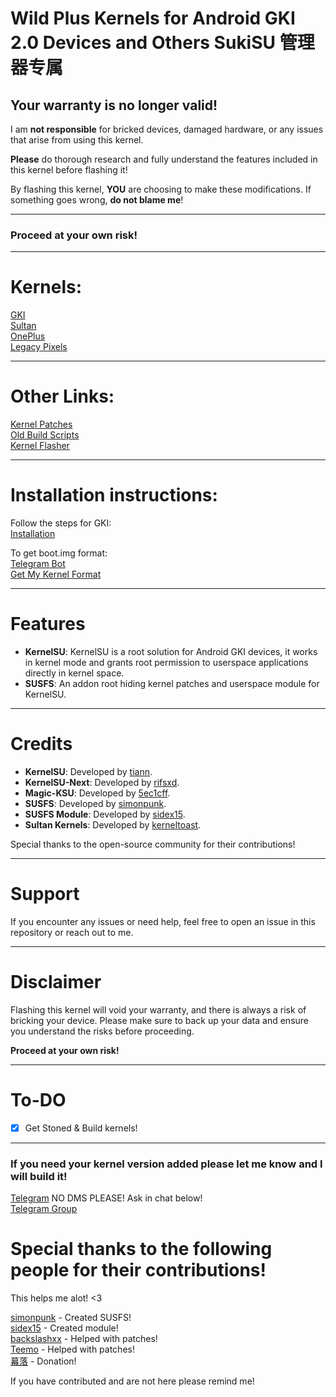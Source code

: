 # Wild Plus Kernels for Android GKI 2.0 Devices and Others SukiSU 管理器专属 

## Your warranty is no longer valid!

I am **not responsible** for bricked devices, damaged hardware, or any issues that arise from using this kernel.

**Please** do thorough research and fully understand the features included in this kernel before flashing it!

By flashing this kernel, **YOU** are choosing to make these modifications. If something goes wrong, **do not blame me**!

---

### Proceed at your own risk!

---

# Kernels:
 
[GKI](https://github.com/WildPlusKernel/GKI_KernelSU_SUSFS)  
[Sultan](https://github.com/WildPlusKernel/Sultan_KernelSU_SUSFS)  
[OnePlus](https://github.com/WildPlusKernel/OnePlus_KernelSU_SUSFS)  
[Legacy Pixels](https://github.com/WildPlusKernel/Pixel_KernelSU_SUSFS)  

---

# Other Links:

[Kernel Patches](https://github.com/WildPlusKernel/kernel_patches)  
[Old Build Scripts](https://github.com/TheWildJames/kernel_build_scripts)  
[Kernel Flasher](https://github.com/capntrips/KernelFlasher/releases)  

---

# Installation instructions: 

Follow the steps for GKI:  
[Installation](https://kernelsu.org/guide/installation.html)

To get boot.img format:  
[Telegram Bot](https://t.me/wildpluskernel/22076)  
[Get My Kernel Format](https://github.com/TheWildJames/Get_My_Kernel_Format)

---

# Features

- **KernelSU**: KernelSU is a root solution for Android GKI devices, it works in kernel mode and grants root permission to userspace applications directly in kernel space.
- **SUSFS**: An addon root hiding kernel patches and userspace module for KernelSU.

---

# Credits

- **KernelSU**: Developed by [tiann](https://github.com/tiann).
- **KernelSU-Next**: Developed by [rifsxd](https://github.com/rifsxd/KernelSU-Next).
- **Magic-KSU**: Developed by [5ec1cff](https://github.com/5ec1cff/KernelSU).  
- **SUSFS**: Developed by [simonpunk](https://gitlab.com/simonpunk/susfs4ksu.git).
- **SUSFS Module**: Developed by [sidex15](https://github.com/sidex15).
- **Sultan Kernels**: Developed by [kerneltoast](https://github.com/kerneltoast).

Special thanks to the open-source community for their contributions!

---

# Support

If you encounter any issues or need help, feel free to open an issue in this repository or reach out to me.

---

# Disclaimer

Flashing this kernel will void your warranty, and there is always a risk of bricking your device. Please make sure to back up your data and ensure you understand the risks before proceeding.

**Proceed at your own risk!**

---

# To-DO

- [X] Get Stoned & Build kernels!

---

### If you need your kernel version added please let me know and I will build it!

[Telegram](https://t.me/TheWildJames) NO DMS PLEASE! Ask in chat below!  
[Telegram Group](https://t.me/wildpluskernel)  

# Special thanks to the following people for their contributions!
This helps me alot! <3

[simonpunk](https://gitlab.com/simonpunk/susfs4ksu.git) - Created SUSFS!  
[sidex15](https://github.com/sidex15) - Created module!  
[backslashxx](https://github.com/backslashxx) - Helped with patches!  
[Teemo](https://github.com/liqideqq) - Helped with patches!  
[幕落](https://github.com/MuLuo688) - Donation!

If you have contributed and are not here please remind me!
